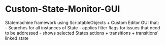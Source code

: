 # Custom-State-Monitor-GUI
 Statemachine framework using ScriptableObjects
 +
 Custom Editor GUI that:
	- Searches for all instances of State
	- applies filter flags for issues that need to be addressed
	- shows selected States actions + transitions + transitions' linked state
